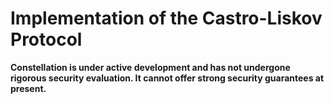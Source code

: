 # Implementation of the Castro-Liskov Protocol

**Constellation is under active development and has not undergone
rigorous security evaluation.  It cannot offer strong security
guarantees at present.**
